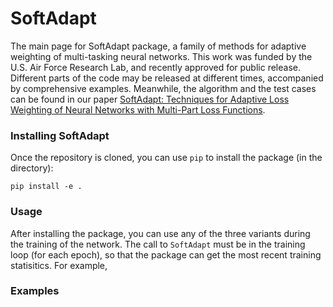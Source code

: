 # SoftAdapt
The main page for SoftAdapt package, a family of methods for adaptive weighting of multi-tasking neural networks. This work was funded by the U.S. Air Force Research Lab, and recently approved for public release. Different parts of the code may be released at different times, accompanied by comprehensive examples. Meanwhile, the algorithm and the test cases can be found in our paper [SoftAdapt: Techniques for Adaptive Loss Weighting of Neural Networks with Multi-Part Loss Functions](https://arxiv.org/pdf/1912.12355.pdf). 


### Installing SoftAdapt

Once the repository is cloned, you can use `pip` to install the package (in the directory):
````
pip install -e .

````


### Usage

After installing the package, you can use any of the three variants during the training of the network. The call to `SoftAdapt` must be in the training loop (for each epoch), so that the package can get the most recent training statisitics. For example,





### Examples


